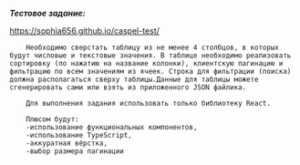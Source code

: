 ***Тестовое задание:***

https://sophia656.github.io/caspel-test/

        Необходимо сверстать таблицу из не менее 4 столбцов, в которых будут числовые и текстовые значения. В таблице необходимо реализовать сортировку (по нажатию на название колонки), клиентскую пагинацию и фильтрацию по всем значениям из ячеек. Строка для фильтрации (поиска) должна располагаться сверху таблицы.Данные для таблицы можете сгенерировать сами или взять из приложенного JSON файлика.

        Для выполнения задания использовать только библиотеку React.

        Плюсом будут: 
        -использование функциональных компонентов,
        -использование TypeScript,
        -аккуратная вёрстка,
        -выбор размера пагинации
